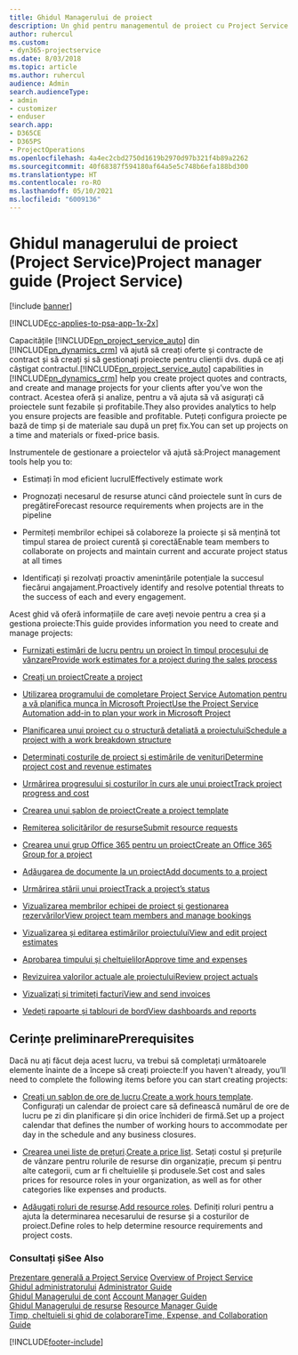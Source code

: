 ```yaml
---
title: Ghidul Managerului de proiect
description: Un ghid pentru managementul de proiect cu Project Service
author: ruhercul
ms.custom:
- dyn365-projectservice
ms.date: 8/03/2018
ms.topic: article
ms.author: ruhercul
audience: Admin
search.audienceType:
- admin
- customizer
- enduser
search.app:
- D365CE
- D365PS
- ProjectOperations
ms.openlocfilehash: 4a4ec2cbd2750d1619b2970d97b321f4b89a2262
ms.sourcegitcommit: 40f68387f594180af64a5e5c748b6efa188bd300
ms.translationtype: HT
ms.contentlocale: ro-RO
ms.lasthandoff: 05/10/2021
ms.locfileid: "6009136"
---
```

# <a name="project-manager-guide-project-service"></a><span data-ttu-id="39c69-103">Ghidul managerului de proiect (Project Service)</span><span class="sxs-lookup"><span data-stu-id="39c69-103">Project manager guide (Project Service)</span></span>

[!include [banner](../includes/psa-now-project-operations.md)]

[!INCLUDE[cc-applies-to-psa-app-1x-2x](../includes/cc-applies-to-psa-app-1x-2x.md)]

<span data-ttu-id="39c69-104">Capacitățile [!INCLUDE[pn_project_service_auto](../includes/pn-project-service-auto.md)] din [!INCLUDE[pn_dynamics_crm](../includes/pn-dynamics-crm.md)] vă ajută să creați oferte și contracte de contract și să creați și să gestionați proiecte pentru clienții dvs. după ce ați câștigat contractul.</span><span class="sxs-lookup"><span data-stu-id="39c69-104">[!INCLUDE[pn_project_service_auto](../includes/pn-project-service-auto.md)] capabilities in [!INCLUDE[pn_dynamics_crm](../includes/pn-dynamics-crm.md)] help you create project quotes and contracts, and create and manage projects for your clients after you’ve won the contract.</span></span> <span data-ttu-id="39c69-105">Acestea oferă și analize, pentru a vă ajuta să vă asigurați că proiectele sunt fezabile și profitabile.</span><span class="sxs-lookup"><span data-stu-id="39c69-105">They also provides analytics to help you ensure projects are feasible and profitable.</span></span> <span data-ttu-id="39c69-106">Puteți configura proiecte pe bază de timp și de materiale sau după un preț fix.</span><span class="sxs-lookup"><span data-stu-id="39c69-106">You can set up projects on a time and materials or fixed-price basis.</span></span>  
  
 <span data-ttu-id="39c69-107">Instrumentele de gestionare a proiectelor vă ajută să:</span><span class="sxs-lookup"><span data-stu-id="39c69-107">Project management tools help you to:</span></span>  
  
-   <span data-ttu-id="39c69-108">Estimați în mod eficient lucrul</span><span class="sxs-lookup"><span data-stu-id="39c69-108">Effectively estimate work</span></span>  
  
-   <span data-ttu-id="39c69-109">Prognozați necesarul de resurse atunci când proiectele sunt în curs de pregătire</span><span class="sxs-lookup"><span data-stu-id="39c69-109">Forecast resource requirements when projects are in the pipeline</span></span>  
  
-   <span data-ttu-id="39c69-110">Permiteți membrilor echipei să colaboreze la proiecte și să mențină tot timpul starea de proiect curentă și corectă</span><span class="sxs-lookup"><span data-stu-id="39c69-110">Enable team members to collaborate on projects and maintain current and accurate project status at all times</span></span>  
  
-   <span data-ttu-id="39c69-111">Identificați și rezolvați proactiv amenințările potențiale la succesul fiecărui angajament.</span><span class="sxs-lookup"><span data-stu-id="39c69-111">Proactively identify and resolve potential threats to the success of each and every engagement.</span></span>  
  
<span data-ttu-id="39c69-112">Acest ghid vă oferă informațiile de care aveți nevoie pentru a crea și a gestiona proiecte:</span><span class="sxs-lookup"><span data-stu-id="39c69-112">This guide provides information you need to create and manage projects:</span></span>  
  
-   [<span data-ttu-id="39c69-113">Furnizați estimări de lucru pentru un proiect în timpul procesului de vânzare</span><span class="sxs-lookup"><span data-stu-id="39c69-113">Provide work estimates for a project during the sales process</span></span>](../psa/provide-estimates-project-during-sales-process.md)  
  
-   [<span data-ttu-id="39c69-114">Creați un proiect</span><span class="sxs-lookup"><span data-stu-id="39c69-114">Create a project</span></span>](../psa/create-project.md)  
  
-   [<span data-ttu-id="39c69-115">Utilizarea programului de completare Project Service Automation pentru a vă planifica munca în Microsoft Project</span><span class="sxs-lookup"><span data-stu-id="39c69-115">Use the Project Service Automation add-in to plan your work in Microsoft Project</span></span>](../psa/add-plan-work-microsoft-project.md)  
  
-   [<span data-ttu-id="39c69-116">Planificarea unui proiect cu o structură detaliată a proiectului</span><span class="sxs-lookup"><span data-stu-id="39c69-116">Schedule a project with a work breakdown structure</span></span>](../psa/schedule-project-work-breakdown-structure.md)  
  
-   [<span data-ttu-id="39c69-117">Determinați costurile de proiect și estimările de venituri</span><span class="sxs-lookup"><span data-stu-id="39c69-117">Determine project cost and revenue estimates</span></span>](../psa/determine-project-cost-revenue-estimates.md)  
  
-   [<span data-ttu-id="39c69-118">Urmărirea progresului și costurilor în curs ale unui proiect</span><span class="sxs-lookup"><span data-stu-id="39c69-118">Track project progress and cost</span></span>](../psa/track-project-progress-cost.md)  
  
-   [<span data-ttu-id="39c69-119">Crearea unui șablon de proiect</span><span class="sxs-lookup"><span data-stu-id="39c69-119">Create a project template</span></span>](../psa/create-project-template.md)  
  
-   [<span data-ttu-id="39c69-120">Remiterea solicitărilor de resurse</span><span class="sxs-lookup"><span data-stu-id="39c69-120">Submit resource requests</span></span>](../psa/submit-resource-requests.md)  
  
-   [<span data-ttu-id="39c69-121">Crearea unui grup Office 365 pentru un proiect</span><span class="sxs-lookup"><span data-stu-id="39c69-121">Create an Office 365 Group for a project</span></span>](../psa/create-office-365-group-project.md)  
  
-   [<span data-ttu-id="39c69-122">Adăugarea de documente la un proiect</span><span class="sxs-lookup"><span data-stu-id="39c69-122">Add documents to a project</span></span>](../psa/add-documents-project.md)  
  
-   [<span data-ttu-id="39c69-123">Urmărirea stării unui proiect</span><span class="sxs-lookup"><span data-stu-id="39c69-123">Track a project’s status</span></span>](../psa/track-project-status.md)  
  
-   [<span data-ttu-id="39c69-124">Vizualizarea membrilor echipei de proiect și gestionarea rezervărilor</span><span class="sxs-lookup"><span data-stu-id="39c69-124">View project team members and manage bookings</span></span>](../psa/view-project-team-members-manage-bookings.md)  
  
-   [<span data-ttu-id="39c69-125">Vizualizarea și editarea estimărilor proiectului</span><span class="sxs-lookup"><span data-stu-id="39c69-125">View and edit project estimates</span></span>](../psa/view-edit-project-estimates.md)  
  
-   [<span data-ttu-id="39c69-126">Aprobarea timpului și cheltuielilor</span><span class="sxs-lookup"><span data-stu-id="39c69-126">Approve time and expenses</span></span>](../psa/approve-time-expenses.md)  
  
-   [<span data-ttu-id="39c69-127">Revizuirea valorilor actuale ale proiectului</span><span class="sxs-lookup"><span data-stu-id="39c69-127">Review project actuals</span></span>](../psa/review-project-actuals.md)  
  
-   [<span data-ttu-id="39c69-128">Vizualizați și trimiteți facturi</span><span class="sxs-lookup"><span data-stu-id="39c69-128">View and send invoices</span></span>](../psa/view-send-invoices.md)  
  
-   [<span data-ttu-id="39c69-129">Vedeți rapoarte și tablouri de bord</span><span class="sxs-lookup"><span data-stu-id="39c69-129">View dashboards and reports</span></span>](../psa/view-dashboards-reports.md)  
  
## <a name="prerequisites"></a><span data-ttu-id="39c69-130">Cerințe preliminare</span><span class="sxs-lookup"><span data-stu-id="39c69-130">Prerequisites</span></span>  
 <span data-ttu-id="39c69-131">Dacă nu ați făcut deja acest lucru, va trebui să completați următoarele elemente înainte de a începe să creați proiecte:</span><span class="sxs-lookup"><span data-stu-id="39c69-131">If you haven't already, you’ll need to complete the following items before you can start creating projects:</span></span>  
  
-   <span data-ttu-id="39c69-132">[Creați un șablon de ore de lucru](../psa/create-work-hours-template.md).</span><span class="sxs-lookup"><span data-stu-id="39c69-132">[Create a work hours template](../psa/create-work-hours-template.md).</span></span> <span data-ttu-id="39c69-133">Configurați un calendar de proiect care să definească numărul de ore de lucru pe zi din planificare și din orice închideri de firmă.</span><span class="sxs-lookup"><span data-stu-id="39c69-133">Set up a project calendar that defines the number of working hours to accommodate per day in the schedule and any business closures.</span></span>  
  
-   <span data-ttu-id="39c69-134">[Crearea unei liste de prețuri](../psa/create-price-list.md).</span><span class="sxs-lookup"><span data-stu-id="39c69-134">[Create a price list](../psa/create-price-list.md).</span></span> <span data-ttu-id="39c69-135">Setați costul și prețurile de vânzare pentru rolurile de resurse din organizație, precum și pentru alte categorii, cum ar fi cheltuielile și produsele.</span><span class="sxs-lookup"><span data-stu-id="39c69-135">Set cost and sales prices for resource roles in your organization, as well as for other categories like expenses and products.</span></span>  
  
-   <span data-ttu-id="39c69-136">[Adăugați roluri de resurse](../psa/add-resource-roles.md).</span><span class="sxs-lookup"><span data-stu-id="39c69-136">[Add resource roles](../psa/add-resource-roles.md).</span></span> <span data-ttu-id="39c69-137">Definiți roluri pentru a ajuta la determinarea necesarului de resurse și a costurilor de proiect.</span><span class="sxs-lookup"><span data-stu-id="39c69-137">Define roles to help determine resource requirements and project costs.</span></span>  
  
### <a name="see-also"></a><span data-ttu-id="39c69-138">Consultați și</span><span class="sxs-lookup"><span data-stu-id="39c69-138">See Also</span></span>  
 <span data-ttu-id="39c69-139">[Prezentare generală a Project Service](../psa/overview.md) </span><span class="sxs-lookup"><span data-stu-id="39c69-139">[Overview of Project Service](../psa/overview.md) </span></span>  
 <span data-ttu-id="39c69-140">[Ghidul administratorului](../psa/admin-guide.md) </span><span class="sxs-lookup"><span data-stu-id="39c69-140">[Administrator Guide](../psa/admin-guide.md) </span></span>  
 <span data-ttu-id="39c69-141">[Ghidul Managerului de cont](../psa/account-manager-guide.md) </span><span class="sxs-lookup"><span data-stu-id="39c69-141">[Account Manager Guiden](../psa/account-manager-guide.md) </span></span>  
 <span data-ttu-id="39c69-142">[Ghidul Managerului de resurse](../psa/resource-manager-guide.md) </span><span class="sxs-lookup"><span data-stu-id="39c69-142">[Resource Manager Guide](../psa/resource-manager-guide.md) </span></span>  
 [<span data-ttu-id="39c69-143">Timp, cheltuieli și ghid de colaborare</span><span class="sxs-lookup"><span data-stu-id="39c69-143">Time, Expense, and Collaboration Guide</span></span>](../psa/time-expense-collaboration-guide.md)



[!INCLUDE[footer-include](../includes/footer-banner.md)]